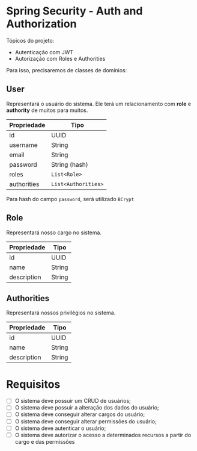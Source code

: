 # Spring Security - Auth and Authorization

Tópicos do projeto:

- Autenticação com JWT
- Autorização com Roles e Authorities

Para isso, precisaremos de classes de domínios:

## **User**

Representará o usuário do sistema. Ele terá um relacionamento com **role** e **authority** de muitos para muitos.

| Propriedade | Tipo |
| --- | --- |
| id | UUID |
| username | String |
| email | String |
| password | String (hash) |
| roles | `List<Role>` |
| authorities | `List<Authorities>` |

Para hash do campo `password`, será utilizado `BCrypt`

## Role

Representará nosso cargo no sistema. 

| Propriedade | Tipo |
| --- | --- |
| id | UUID |
| name | String |
| description | String |

## Authorities

Representará nossos privilégios no sistema.

| Propriedade | Tipo |
| --- | --- |
| id | UUID |
| name | String |
| description | String |

# Requisitos

- [ ]  O sistema deve possuir um CRUD de usuários;
- [ ]  O sistema deve possuir a alteração dos dados do usuário;
- [ ]  O sistema deve conseguir alterar cargos do usuário;
- [ ]  O sistema deve conseguir alterar permissões do usuário;
- [ ]  O sistema deve autenticar o usuário;
- [ ]  O sistema deve autorizar o acesso a determinados recursos a partir do cargo e das permissões
